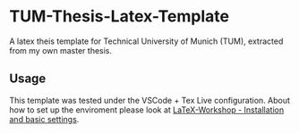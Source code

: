 # TUM-Thesis-Latex-Template
A latex theis template for Technical University of Munich (TUM), extracted from my own master thesis.

## Usage
This template was tested under the VSCode + Tex Live configuration. About how to set up the enviroment please look at [LaTeX-Workshop - Installation and basic settings]([https://example.com](https://github.com/James-Yu/LaTeX-Workshop/wiki/Install)).
